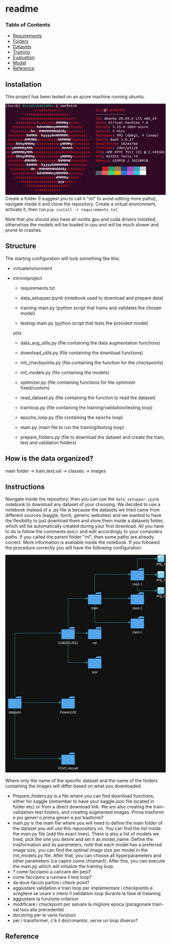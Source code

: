 # readme

### Table of Contents

- <a href='#requirements'>Requirements</a>
- <a href='#folders'>Folders</a>
- <a href='#datasets'>Datasets</a>
- <a href='#training L-Net'>Training</a>
- <a href='#evaluation'>Evaluation</a>
- <a href='#model'>Model</a>
- <a href='#reference'>Reference</a>

## Installation

This project has been tested on an azure machine running ubuntu.

![Example Image](images-readme/neofetch.png)
Create a folder (I suggest you to call it "ml" to avoid editing more paths), navigate inside it and clone the repository. Create a virtual environment, activate it, then run `pip install -r requirements.txt `

Note that you should also have an nvidia gpu and cuda drivers installed, otherwhise the models will be loaded in cpu and will be much slower and prone to crashes.

## Structure

The starting configuration will look something like this:

- virtualenvironment
- intromlproject
  - requirements.txt
  
  - data_setupper.ipynb (notebook used to download and prepare data)
  
  - training-main.py (python script that trains and validates the chosen model)
  
  - testing-main.py (python script that tests the provided model)
  
  utils
  
  - data_aug_utils.py   (file containing the data augmentation functions)
  - download_utils.py   (file containing the download functions)
  - init_checkpoints.py (file containing the function for the checkpoints)
  - init_models.py      (file containing the models)
  - optimizer.py        (file containing functions for the optimizer fixed/custom)
  - read_dataset.py     (file containing the function to read the dataset)
  - trainloop.py        (file containing the training/validation/testing loop)
  - epochs_loop.py      (file containing the epochs loop)
  
  
  
  - main.py     (main file to run the training/testing loop)
  - prepare_folders.py   (file to download the dataset and create the train, test and validation folders)

## How is the data organized?

main folder -> train,test,val -> classes -> images

## Instructions

Navigate inside the repository, then you can use the `data_setupper.ipynb` notebook to download any dataset of your choosing. We decided to use a notebook instead of a .py file is because the datasets we tried came from different sources (kaggle, torch, generic websites) and we wanted to have the flexibility to just download them and store them inside a datasets folder, which will be automatically created during your first download. All you have to do is follow the comments `@edit` and edit accordingly to your computers paths. If you called the parent folder "ml", then some paths are already correct. More information is available inside the notebook. If you followed the procedure correctly you will have the following configuration:

![folders](images-readme/folders.jpg)

Where only the name of the specific dataset and the name of the folders containing the images will differ based on what you downloaded.







- Prepare_folders.py is a file where you can find download functions, either for kaggle (remember to have your kaggle.json file located in folder etc) or from a direct download link. We are also creating the train-validation-test folders, and creaitng augmented images. Prima trasformi e poi generi o prima generi e poi trasformi?
- main.py is the main file where you will need to define the main folder of the dataset you will use this repoository on. You can find the list inside the main.py file (add the exact lines). There is also a list of models we tried, pick the one you desire and set it as model_name. Define the trasformation and its parameters, note that each model has a preferred image size, you can find the optimal image size per model in the init_models.py file. After that, you can choose all hyperparameters and other parameters (ca capire come chiamarli). After this, you can execute the main.py which will initialize the training loop.
- ? come facciamo a caricare dei pesi?
- come facciamo a runnare il test loop?
- da dove faccio partire i check point?
- aggiustare validation e train loop per implementare i checkpoints e scegliere se usare o meno il validation loop durante la fase di traianing 
- aggiustare la funzione criterion
- modificare i checkpoint per salvare la migliore epoca (paragonare train-val loss alla precedente)
- docstring per le varie funzioni
- per i transformer, c'è il dsicrimantor, serve un loop diverso?

## Reference